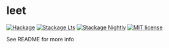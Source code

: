 # leet

[![Hackage](https://img.shields.io/hackage/v/leet.svg?logo=haskell)](https://hackage.haskell.org/package/leet)
[![Stackage Lts](http://stackage.org/package/leet/badge/lts)](http://stackage.org/lts/package/leet)
[![Stackage Nightly](http://stackage.org/package/leet/badge/nightly)](http://stackage.org/nightly/package/leet)
[![MIT license](https://img.shields.io/badge/license-MIT-blue.svg)](LICENSE)

See README for more info
